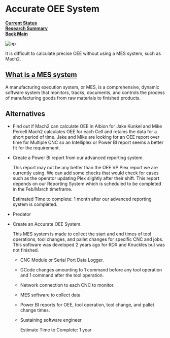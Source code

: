 # Accurate OEE System

**[Current Status](../../development/status/weekly/current_status.md)**\
**[Research Summary](./research_summary.md)**\
**[Back Main](../../README.md)**

![np](https://cdn.prod.website-files.com/65a5be30bf4809bb3a2e8aff/65de6a24f3bc7cfdb5711e46_ethernet2.jpeg)

It is difficult to calculate precise OEE without using a MES system, such as Mach2.

## **[What is a MES system](https://en.wikipedia.org/wiki/Manufacturing_execution_system)**

A manufacturing execution system, or MES, is a comprehensive, dynamic software system that monitors, tracks, documents, and controls the process of manufacturing goods from raw materials to finished products.

## Alternatives

- Find out if Mach2 can calculate OEE in Albion for Jake Kunkel and Mike Percell
    Mach2 calculates OEE for each Cell and retains the data for a short period of time. Jake and Mike are looking for an OEE report over time for Multiple CNC so an Intelliplex or Power BI report seems a better fit for the requirement.

- Create a Power BI report from our advanced reporting system.

    This report may not be any better than the OEE VP Plex report we are currently using. We can add some checks that would check for cases such as the operator updating Plex slightly after their shift. This report depends on our Reporting System which is scheduled to be completed in the Feb/March timeframe.

    Estimated Time to complete: 1 month after our advanced reporting system is completed.
- Predator
- Create an Accurate OEE System.

    This MES system is made to collect the start and end times of tool operations, tool changes, and pallet changes for specific CNC and jobs. This software was developed 2 years ago for RDX and Knuckles but was not finished.

  - CNC Module or Serial Port Data Logger.
  - GCode changes amounting to 1 command before any tool operation and 1 command after the tool operation.
  - Network connection to each CNC to monitor.
  - MES software to collect data
  - Power BI reports for OEE, tool operation, tool change, and pallet change times.
  - Sustaining software engineer

    Estimate Time to Complete: 1 year
